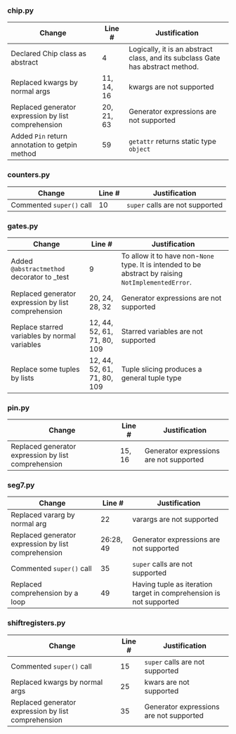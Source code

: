 ### chip.py
| Change | Line # | Justification |
|--------|--------|---------------|
| Declared Chip class as abstract | 4 | Logically, it is an abstract class, and its subclass Gate has abstract method. |
| Replaced kwargs by normal args | 11, 14, 16 | kwargs are not supported |
| Replaced generator expression by list comprehension | 20, 21, 63 | Generator expressions are not supported |
| Added `Pin` return annotation to getpin method | 59 | `getattr` returns static type `object` |

### counters.py
| Change | Line # | Justification |
|--------|--------|---------------|
| Commented `super()` call | 10 | `super` calls are not supported |

### gates.py
| Change | Line # | Justification |
|--------|--------|---------------|
| Added `@abstractmethod` decorator to _test | 9 | To allow it to have non-`None` type. It is intended to be abstract by raising `NotImplementedError`. |
| Replaced generator expression by list comprehension | 20, 24, 28, 32 | Generator expressions are not supported |
| Replace starred variables by normal variables | 12, 44, 52, 61, 71, 80, 109 | Starred variables are not supported |
| Replace some tuples by lists | 12, 44, 52, 61, 71, 80, 109 | Tuple slicing produces a general tuple type |

### pin.py
| Change | Line # | Justification |
|--------|--------|---------------|
| Replaced generator expression by list comprehension | 15, 16 | Generator expressions are not supported |

### seg7.py
| Change | Line # | Justification |
|--------|--------|---------------|
| Replaced vararg by normal arg | 22 | varargs are not supported |
| Replaced generator expression by list comprehension | 26:28, 49 | Generator expressions are not supported |
| Commented `super()` call | 35 | `super` calls are not supported |
| Replaced comprehension by a loop | 49 | Having tuple as iteration target in comprehension is not supported |

### shiftregisters.py
| Change | Line # | Justification |
|--------|--------|---------------|
| Commented `super()` call | 15 | `super` calls are not supported |
| Replaced kwargs by normal args | 25 | kwars are not supported |
| Replaced generator expression by list comprehension | 35 | Generator expressions are not supported |


